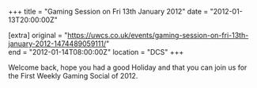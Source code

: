 +++
title = "Gaming Session on Fri 13th January 2012"
date = "2012-01-13T20:00:00Z"

[extra]
original = "https://uwcs.co.uk/events/gaming-session-on-fri-13th-january-2012-1474489059111/"    
end = "2012-01-14T08:00:00Z"
location = "DCS"
+++

Welcome back, hope you had a good Holiday and that you can join us for the First Weekly Gaming Social of 2012.

